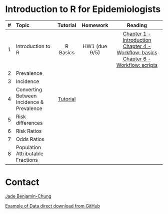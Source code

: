 # Introduction to R for Epidemiologists

|# | Topic | Tutorial  | Homework  | Reading
|--- | :--- | :---:       | :---:       | :---:    
|1 | Introduction to R | R Basics | HW1 (due 9/5) | [Chapter 1 - Introduction](http://r4ds.had.co.nz/index.html) [Chapter 4 - Workflow: basics](http://r4ds.had.co.nz/workflow-basics.html) [Chapter 6 - Workflow: scripts](http://r4ds.had.co.nz/workflow-scripts.html)
|2 | Prevalence |||
|3 | Incidence |||
|4 | Converting Between Incidence & Prevalence |[Tutorial](https://jadebc.shinyapps.io/convert-inc-prev/)||
|5 | Risk differences |||
|6 | Risk Ratios |||
|7 | Odds Ratios |||
|8 | Population Attributable Fractions |||

# Contact
[Jade Benjamin-Chung](mailto:jadebc@berkeley.edu)  

<a href="https://raw.githubusercontent.com/kmishra9/PH241/master/Final%20Project/Data/washb-bangladesh-tr-public.csv" download>Example of Data direct download from GitHub</a>
<!-- ![alt text](http://bbd.berkeley.edu/uploads/5/4/3/7/54378593/published/benjamin-chung-jade_1.jpeg?1507227294 "Jade") -->
